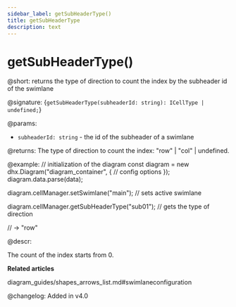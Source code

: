 ```yaml
---
sidebar_label: getSubHeaderType()
title: getSubHeaderType
description: text
---
```


# getSubHeaderType()

@short: returns the type of direction to count the index by the subheader id of the swimlane

@signature: {`getSubHeaderType(subheaderId: string): ICellType | undefined;`}

@params:
- `subheaderId: string` - the id of the subheader of a swimlane

@returns:
The type of direction to count the index: "row" | "col" | undefined.

@example:
// initialization of the diagram
const diagram = new dhx.Diagram("diagram_container", {
    // config options
});
diagram.data.parse(data);

diagram.cellManager.setSwimlane("main"); // sets active swimlane

diagram.cellManager.getSubHeaderType("sub01"); // gets the type of direction

// -> "row"

@descr:

The count of the index starts from 0.

**Related articles**

diagram_guides/shapes_arrows_list.md#swimlaneconfiguration

@changelog:
Added in v4.0
